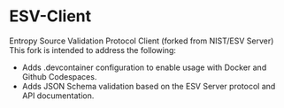 # ESV-Client
Entropy Source Validation Protocol Client (forked from NIST/ESV Server)
This fork is intended to address the following:
- Adds .devcontainer configuration to enable usage with Docker and Github Codespaces.
- Adds JSON Schema validation based on the ESV Server protocol and API documentation.
